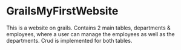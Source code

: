 
# GrailsMyFirstWebsite
This is a website on grails. Contains 2 main tables, departments & employees, where a user can manage the employees as well as the departments. Crud is implemented for both tables.


